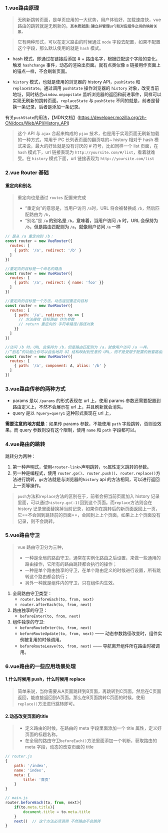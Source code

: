 ### 1.vue路由原理

> 无刷新跳转页面，是单页应用的一大优势，用户体验好，加载速度快，vue 路由的跳转就是无刷新的。**`其本质就是:建立并管理url和对应组件之间的映射关系.`**

> 它有两种形式，可以在定义路由的时候通过 `mode` 字段去配置，如果不配置这个字段，那么默认使用的就是 `hash` 模式。 

- hash 模式，即通过在链接后添加 # + 路由名字，根据匹配这个字段的变化，触发 `hashchange` 事件，动态的渲染出页面。就有点类似像 a 链接用作页面上的锚点一样，不会刷新页面。

- `history` 模式，也就是使用的浏览器的 history API，`pushState` 和 `replaceState`。通过调用 `pushState` 操作浏览器的 `history` 对象，改变当前地址，同时结合`window.onpopstate` 监听浏览器的返回和前进事件，同样可以实现无刷新的跳转页面。`replaceState` 与 `pushStete` 不同的就是，前者是替换一条记录，后者是添加一条记录。

有关`pushState`的用法，【MDN文档】(https://developer.mozilla.org/zh-CN/docs/Web/API/History_API)



> 这个 API  与 `ajax` 合起来构成的 `pjax` 技术，也是用于实现页面无刷新加载的一种方式，常用于 PC 长列表页面的翻页啥的~ history 相对于 hash 模式来说，最大的好处就是没有讨厌的 # 符号，比如同样一个 list 页面，在 `hash` 模式下，url 链接表现为 `http://yoursite.com/#/list`，看着就难受。在 `history` 模式下面，url 链接表现为 `http://yoursite.com/list` 



### 2.vue Router 基础

#### 重定向和别名

> 重定向也是通过 `routes` 配置来完成
>
> - “重定向”的意思是，当用户访问 `/a`时，URL 将会被替换成 `/b`，然后匹配路由为 `/b`，
> - “别名”是   **`/a` 的别名是 `/b`，意味着，当用户访问 `/b` 时，URL 会保持为 `/b`，但是路由匹配则为 `/a`，就像用户访问 `/a` 一样**

```js
// 是从 /a 重定向到 /b：
const router = new VueRouter({
  routes: [
    { path: '/a', redirect: '/b' }
  ]
})

//重定向的目标是一个命名的路由
const router = new VueRouter({
  routes: [
    { path: '/a', redirect: { name: 'foo' }}
  ]
})

//重定向的目标是一个方法，动态返回重定向目标
const router = new VueRouter({
  routes: [
    { path: '/a', redirect: to => {
      // 方法接收 目标路由 作为参数
      // return 重定向的 字符串路径/路径对象
    }}
  ]
})
```

```js
//访问 /b 时，URL 会保持为 /b，但是路由匹配则为 /a，就像用户访问 /a 一样。
//“别名”的功能让你可以自由地将 UI 结构映射到任意的 URL，而不是受限于配置的嵌套路由结构。
const router = new VueRouter({
  routes: [
    { path: '/a', component: A, alias: '/b' }
  ]
})
```

### 3.vue路由传参的两种方式

- params 是以 `/params` 的形式表现在 url 上，使用 params 参数还需要配置到路由定义上，不然不会展示在 url 上，并且刷新就会消失。
- query 是以 `?query=query1` 这种形式表现在 url 上，

**需要注意的地方就是**：如果传 params 参数，不能使用 `path` 字段跳转，否则没效果。而 query 参数则没有这个限制，使用 `name` 和 `path` 字段都可以。



### 4.vue路由的跳转

跳转分为两种：

1. 第一种声明式，使用`<router-link>`声明跳转，`to`属性定义跳转的参数。
2. 另一种是编程式，使用 `router.go()`、`router.push()`、`router.replace()`方法进行跳转，`go`方法就是与浏览器的`history` api 的方法相同，可以进行返回上一页等操作。

> `push`方法和`replace`方法的区别在于，前者会把当前页面加入 history 记录里面，可以通过`history.go(-1)`回到这个页面。而`replace`方法则会在 history 记录里面替换掉当前记录，如果你在跳转后的新页面返回上一页，它==不会回到跳转前的页面==，会回到上上个页面，如果上上个页面没有记录，则不会跳转。



### 5.vue路由守卫

> vue 路由守卫分为三种，
>
> - 一种是全局的路由守卫，通常在实例化路由之后设置，来做一些通用的路由操作，它所有的路由跳转都会执行的操作；
> - 一种是单个路由独享的守卫，在单个路由定义的时候进行设置，所有跳转这个路由都会执行；
> - 另外一种就是组件内的守卫，只在组件内生效。

1. 全局路由守卫类型：
   - `router.beforeEach(to, from, next)`
   - `router.afterEach(to, from, next)`
2. 路由独享的守卫：
   - `beforeEnter(to, from, next)`
3. 组件独享的守卫:
   - `beforeRouteEnter(to, from, next)`
   - `beforeRouteUpdate(to, from, next)` —— 动态参数路径改变时，组件实例被复用的时候调用。
   - `beforeRouteLeave(to, from, next)` —— 导航离开组件所在路由时被调用。



### 6.vue路由的一些应用场景处理

#### 1.什么时候用 push，什么时候用 replace

> 简单来说，当你需要从A页面跳转到B页面，再跳转到C页面，然后在C页面返回，能直接返回到A页面。那么在B页面跳转C页面的时候，使用`replace()`方法进行跳转即可。

#### 2.动态改变页面的title

> - 定义路由的时候，在路由的 meta 字段里面添加一个 title 属性，定义好页面的标题名称。
> - 在全局的路由守卫`beforeEach()`方法里面添加一个判断，获取路由的 meta 字段，动态的改变页面的 title



``` javascript
// router.js
{
	path: '/index',
	name: 'index',
	meta: {
		title: '首页'
	}
}

// main.js
router.beforeEach(to, from, next){
	if(to.meta.title){
		document.title = to.meta.title
	}
	next()  // 这个方法必须调用 不然路由不会跳转
}

```

